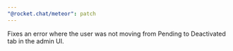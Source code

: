 ```yaml
---
"@rocket.chat/meteor": patch
---
```


Fixes an error where the user was not moving from Pending to Deactivated tab in the admin UI.
